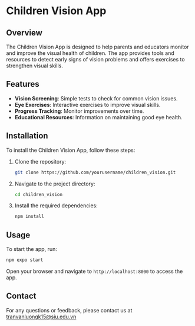 # Children Vision App

## Overview
The Children Vision App is designed to help parents and educators monitor and improve the visual health of children. The app provides tools and resources to detect early signs of vision problems and offers exercises to strengthen visual skills.

## Features
- **Vision Screening**: Simple tests to check for common vision issues.
- **Eye Exercises**: Interactive exercises to improve visual skills.
- **Progress Tracking**: Monitor improvements over time.
- **Educational Resources**: Information on maintaining good eye health.

## Installation
To install the Children Vision App, follow these steps:
1. Clone the repository:
    ```bash
    git clone https://github.com/yourusername/children_vision.git
    ```
2. Navigate to the project directory:
    ```bash
    cd children_vision
    ```
3. Install the required dependencies:
    ```bash
    npm install
    ```

## Usage
To start the app, run:
```bash
npm expo start
```
Open your browser and navigate to `http://localhost:8000` to access the app.

## Contact
For any questions or feedback, please contact us at tranvanluongk15@siu.edu.vn

